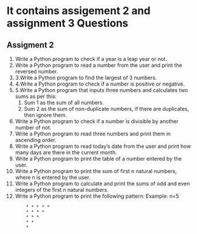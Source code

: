 <h1><b>It contains assigement 2 and assignment 3 Questions</b></h1>
<h2><b>Assigment 2</b></h2>
<ol>
	<li>Write a Python program to check if a year is a leap year or not.</li>
	<li>Write a Python program to read a number from the user and print the reversed number.</li>
	<li>3.Write a Python program to find the largest of 3 numbers.</li>
	<li>4.Write a Python program to check if a number is positive or negative.</li>
	<li>5.Write a Python program that inputs three numbers and calculates two sums as per this:
		<ol>
			<li>Sum 1 as the sum of all numbers.</li>
			<li>Sum 2 as the sum of non-duplicate numbers, if there are duplicates, then ignore them.</li>
		</ol>
	<li>Write a Python program to check if a number is divisible by another number of not.</li>
	<li>Write a Python program to read three numbers and print them in ascending order.</li>
	<li>Write a Python program to read today’s date from the user and print how many days are there in the current month.</li>
	<li>Write a Python program to print the table of a number entered by the user.</li>
	<li>Write a Python program to print the sum of first n natural numbers, where n is entered by the user.</li>
	<li>Write a Python program to calculate and print the sums of odd and even integers of the first n natural numbers.</li>
	<li>Write a Python program to print the following pattern:  
		Example: n=5</li>

		* * * * *
		* * * *
		* * *
		* *
		*
</ol>
